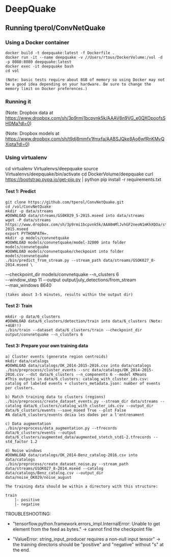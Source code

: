 # DeepQuake

## Running tperol/ConvNetQuake

### Using a Docker container

	docker build -t deepquake:latest -f Dockerfile .
	docker run -it --name deepquake -v //Users/rtous/DockerVolume:/vol -d -p 8080:8080 deepquake:latest
	docker exec -it deepquake bash
	cd vol

	(Note: basic tests require about 8GB of memory so using Docker may not be a good idea depending on your hardware. Be sure to change the memory limit on Docker preferences.)

### Running it

(Note: Dropbox data at https://www.dropbox.com/sh/3p9rmi1bcpvnk5k/AAAV8n9VG_e0QXOpoofsSH0Ma?dl=0)

(Note: Dropbox models at https://www.dropbox.com/sh/t9dj8mmfx1fmxfa/AABSJQke8Ao6wfRnKMvQXipta?dl=0)

### Using virtualenv

cd 
virtualenv Virtualenvs/deepquake
source Virtualenvs/deepquake/bin/activate
cd DockerVolume/deepquake
curl https://bootstrap.pypa.io/get-pip.py | python
pip install -r requirements.txt


#### Test 1: Predict

	git clone https://github.com/tperol/ConvNetQuake.git
	cd /vol/ConvNetQuake
	mkdir -p data/streams
	#DOWNLOAD data/streams/GS0K029_5-2015.mseed into data/streams
	wget -P data/streams https://www.dropbox.com/sh/3p9rmi1bcpvnk5k/AAA0mMlJvhGF2neoN1mKhXQOa/streams/GS0K029_5-2015.mseed
	export PYTHONPATH=.
	mkdir -p models/convnetquake
	#DOWNLOAD models/convnetquake/model-32000 into folder models/convnetquake
	#DOWNLOAD models/convnetquake/checkpoint into folder models/convnetquake
	./bin/predict_from_stream.py --stream_path data/streams/GSOK027_8-2014.mseed \
--checkpoint_dir models/convnetquake --n_clusters 6 \
--window_step 11 --output output/july_detections/from_stream \
--max_windows 8640

	(takes about 3-5 minutes, results within the output dir)

#### Test 2: Train 
	
	mkdir -p data/6_clusters
	#DOWNLOAD data/6_clusters/detection/train into data/6_clusters (Note: +4GB!!)
	./bin/train --dataset data/6_clusters/train --checkpoint_dir output/convnetquake --n_clusters 6


#### Test 3: Prepare your own training data

	a) Cluster events (generate region centroids)
	mkdir data/catalogs
	#DOWNLOAD data/catalogs/OK_2014-2015-2016.csv into data/catalogs
	./bin/preprocess/cluster_events --src data/catalogs/OK_2014-2015-2016.csv --dst data/6_clusters --n_components 6 --model KMeans
	#This outputs in data/6_clusters: catalog_with_cluster_ids.csv: catalog of labeled events + clusters_metadata.json: number of events per clusters.

	b) Match training data to clusters (regions)
	./bin/preprocess/create_dataset_events.py --stream_dir data/streams --catalog data/6_clusters/catalog_with_cluster_ids.csv --output_dir data/6_clusters/events --save_mseed True --plot False
	#A data/6_clusters/events deixa les dades per a l'entrenament

	c) Data augmentation
	./bin/preprocess/data_augmentation.py --tfrecords data/6_clusters/events --output data/6_clusters/augmented_data/augmented_stetch_std1-2.tfrecords --std_factor 1.2

	d) Noise windows
	#DOWNLOAD data/catalogs/OK_2014-Benz_catalog-2016.csv into data/catalogs
	./bin/preprocess/create_dataset_noise.py --stream_path data/streams/GSOK027_8-2014.mseed --catalog data/catalogs/Benz_catalog.csv --output_dir data/noise_OK029/noise_august

	The training data should be within a directory with this structure:
	
	train
		|- positive 
		|- negative

TROUBLESHOOTING:
- "tensorflow.python.framework.errors_impl.InternalError: Unable to get element from the feed as bytes." -> cannot find the checkpoint file

- "ValueError: string_input_producer requires a non-null input tensor" -> the training directoris should be "positive" and "negative" without "s" at the end.